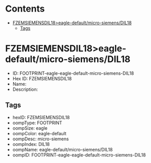



Contents
========

* [FZEMSIEMENSDIL18>eagle-default/micro-siemens/DIL18](#fzemsiemensdil18eagle-defaultmicro-siemensdil18)
	* [Tags](#tags)

# FZEMSIEMENSDIL18>eagle-default/micro-siemens/DIL18

- ID: FOOTPRINT-eagle-eagle-default-micro-siemens-DIL18
- Hex ID: FZEMSIEMENSDIL18
- Name: 
- Description: 

## Tags

- hexID: FZEMSIEMENSDIL18
- oompType: FOOTPRINT
- oompSize: eagle
- oompColor: eagle-default
- oompDesc: micro-siemens
- oompIndex: DIL18
- oompName: eagle-default/micro-siemens/DIL18
- oompID: FOOTPRINT-eagle-eagle-default-micro-siemens-DIL18
